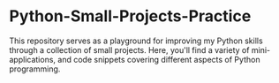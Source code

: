 # Python-Small-Projects-Practice
This repository serves as a playground for improving my Python skills through a collection of small projects. Here, you'll find a variety of mini-applications, and code snippets covering different aspects of Python programming.
